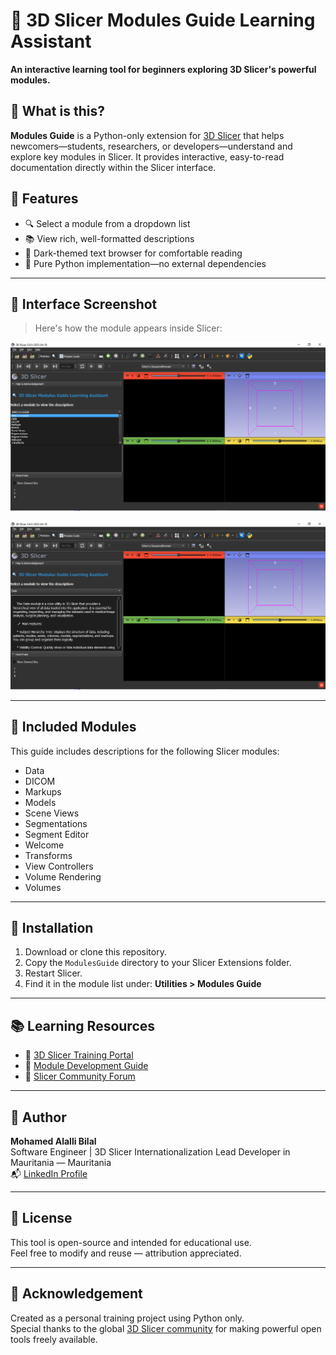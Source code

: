 
# 📘 3D Slicer Modules Guide Learning Assistant

**An interactive learning tool for beginners exploring 3D Slicer's powerful modules.**

<!-- ![Modules Guide Banner](ModulesGuide.jpg) -->

## 🧠 What is this?

**Modules Guide** is a Python-only extension for [3D Slicer](https://www.slicer.org/) that helps newcomers—students, researchers, or developers—understand and explore key modules in Slicer. It provides interactive, easy-to-read documentation directly within the Slicer interface.

## 🧰 Features

- 🔍 Select a module from a dropdown list
- 📚 View rich, well-formatted descriptions
- 🌙 Dark-themed text browser for comfortable reading
- 🔁 Pure Python implementation—no external dependencies

---

## 📸 Interface Screenshot

> Here's how the module appears inside Slicer:

![Screenshot](img/screenshot1.png)

![Screenshot](img/screenshot2.png)


<!-- 
---

## 🎬 Demo Video

Watch a short demo of the tool in action:  
[![Watch the video](https://img.youtube.com/vi/VIDEO_ID_HERE/0.jpg)](https://www.youtube.com/watch?v=VIDEO_ID_HERE)

> *(Replace `VIDEO_ID_HERE` with your YouTube video ID)*
 -->
---

## 📘 Included Modules

This guide includes descriptions for the following Slicer modules:

- Data  
- DICOM  
- Markups  
- Models  
- Scene Views  
- Segmentations  
- Segment Editor
- Welcome  
- Transforms  
- View Controllers  
- Volume Rendering  
- Volumes

---

## 🧪 Installation

1. Download or clone this repository.
2. Copy the `ModulesGuide` directory to your Slicer Extensions folder.
3. Restart Slicer.
4. Find it in the module list under: **Utilities > Modules Guide**

---

## 📚 Learning Resources

- 📘 [3D Slicer Training Portal](https://www.slicer.org/wiki/Documentation/Nightly/Training)
- 📖 [Module Development Guide](https://slicer.readthedocs.io/en/latest/developer_guide/scripted_loadable_module.html)
- 💬 [Slicer Community Forum](https://discourse.slicer.org/)

---

## 👤 Author

**Mohamed Alalli Bilal**  
Software Engineer | 3D Slicer Internationalization Lead Developer in Mauritania  — Mauritania  
📬 [LinkedIn Profile](https://www.linkedin.com/in/mohamed-alalli-bilal-a2a942202/)

---

## 📜 License

This tool is open-source and intended for educational use.  
Feel free to modify and reuse — attribution appreciated.

---

## 🙏 Acknowledgement

Created as a personal training project using Python only.  
Special thanks to the global [3D Slicer community](https://discourse.slicer.org/) for making powerful open tools freely available.
